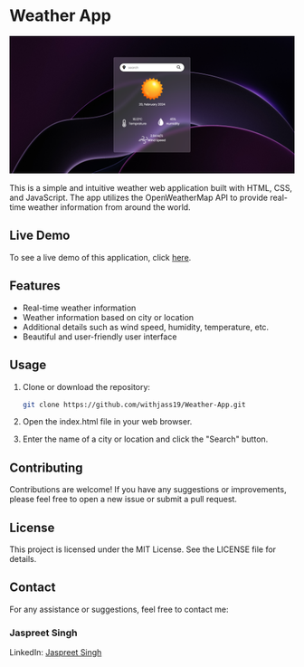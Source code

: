# Weather App

![Weather App Preview](UI.png)

This is a simple and intuitive weather web application built with HTML, CSS, and JavaScript. The app utilizes the OpenWeatherMap API to provide real-time weather information from around the world.

## Live Demo

To see a live demo of this application, click [here](https://withjass19.github.io/Weather-App).

## Features

- Real-time weather information
- Weather information based on city or location
- Additional details such as wind speed, humidity, temperature, etc.
- Beautiful and user-friendly user interface

## Usage

1. Clone or download the repository:

   ```bash
   git clone https://github.com/withjass19/Weather-App.git
2. Open the index.html file in your web browser.

3. Enter the name of a city or location and click the "Search" button.

## Contributing
Contributions are welcome! If you have any suggestions or improvements, please feel free to open a new issue or submit a pull request.

## License
This project is licensed under the MIT License. See the LICENSE file for details.

## Contact
For any assistance or suggestions, feel free to contact me:

### Jaspreet Singh

LinkedIn: [Jaspreet Singh](https://www.linkedin.com/in/jaspreet-s-2227a6226/)
